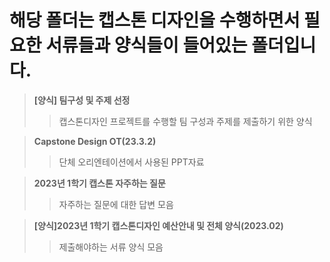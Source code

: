 # 해당 폴더는 캡스톤 디자인을 수행하면서 필요한 서류들과 양식들이 들어있는 폴더입니다.
> __[양식] 팀구성 및 주제 선정__
  >> 캡스톤디자인 프로젝트를 수행할 팀 구성과 주제를 제출하기 위한 양식

> __Capstone Design OT(23.3.2)__
  >> 단체 오리엔테이션에서 사용된 PPT자료

> __2023년 1학기 캡스톤 자주하는 질문__
  >> 자주하는 질문에 대한 답변 모음
 
> __[양식]2023년 1학기 캡스톤디자인 예산안내 및 전체 양식(2023.02)__
  >> 제출해야하는 서류 양식 모음
